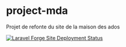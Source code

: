 # project-mda
 Projet de refonte du site de la maison des ados

[![Laravel Forge Site Deployment Status](https://img.shields.io/endpoint?url=https%3A%2F%2Fforge.laravel.com%2Fsite-badges%2F2240c9f2-d6ed-4e5e-a0e9-5eaa13286fa5%3Fdate%3D1%26commit%3D1&style=for-the-badge)](https://forge.laravel.com)
